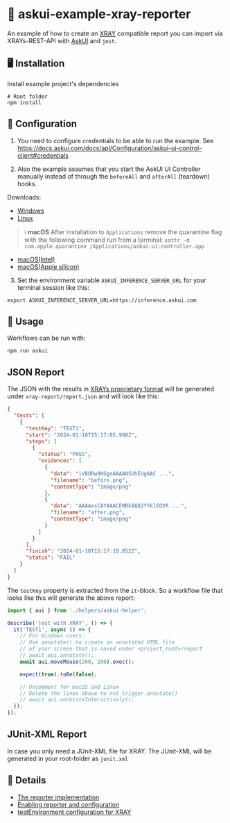 # 📇 askui-example-xray-reporter

An example of how to create an [XRAY](https://marketplace.atlassian.com/apps/1211769/xray-test-management-for-jira?tab=overview&hosting=cloud) compatible report you can import via XRAYs-REST-API with [AskUI](https://github.com/askui/askui) and `jest`.

## 🖥️ Installation
Install example project's dependencies

```shell
# Root folder
npm install
```

## 📝 Configuration

1. You need to configure credentials to be able to run the example. See https://docs.askui.com/docs/api/Configuration/askui-ui-control-client#credentials

2. Also the example assumes that you start the AskUI UI Controller manually instead of through the `beforeAll` and `afterAll` (teardown) hooks.

Downloads:

* [Windows](https://files.askui.com/releases/preview/v23.10.01/askui+Installer.exe)
* [Linux](https://files.askui.com/releases/askui-ui-controller/latest/linux/x64/askui-ui-controller.AppImage)

> ℹ️ **macOS** After installation to `Applications` remove the quarantine flag with the following command run from a terminal: `xattr -d com.apple.quarantine /Applications/askui-ui-controller.app`

* [macOS(Intel)](https://files.askui.com/releases/askui-ui-controller/latest/darwin/x64/askui-ui-controller.dmg)
* [macOS(Apple silicon)](https://files.askui.com/releases/askui-ui-controller/latest/darwin/arm64/askui-ui-controller.dmg)

3. Set the environment variable `ASKUI_INFERENCE_SERVER_URL` for your terminal session like this:

```
export ASKUI_INFERENCE_SERVER_URL=https://inference.askui.com
```

## 🦾 Usage

Workflows can be run with:

```shell
npm run askui
```

## JSON Report
The JSON with the results in [XRAYs proprietary format](https://docs.getxray.app/display/XRAYCLOUD/Using+Xray+JSON+format+to+import+execution+results) will be generated under `xray-report/report.json` and will look like this:

```json
{
  "tests": [
    {
      "testKey": "TEST1",
      "start": "2024-01-10T15:17:05.998Z",
      "steps": [
        {
          "status": "PASS",
          "evidences": [
            {
              "data": "iVBORw0KGgoAAAANSUhEUgAAC ...",
              "filename": "before.png",
              "contentType": "image/png"
            },
            {
              "data": "AAAAesCAYAAACEMRk8ABJYYklEQVR ...",
              "filename": "after.png",
              "contentType": "image/png"
            }
          ]
        }
      ],
      "finish": "2024-01-10T15:17:10.852Z",
      "status": "FAIL"
    }
  ]
}
```

The `testKey` property is extracted from the `it`-block. So a workflow file that looks like this will generate the above report:

```typescript
import { aui } from './helpers/askui-helper';

describe('jest with XRAY', () => {
  it('TEST1', async () => {
    // For Windows users:
    // Use annotate() to create an annotated HTML file
    // of your screen that is saved under <project_root>/report
    // await aui.annotate();
    await aui.moveMouse(200, 200).exec();

    expect(true).toBe(false);

    // Uncomment for macOS and Linux
    // Delete the lines above to not trigger annotate()
    // await aui.annotateInteractively();
  });
});
```

## JUnit-XML Report
In case you only need a JUnit-XML file for XRAY. The JUnit-XML will be generated in your root-folder as `junit.xml`

## 🔧 Details
* [The reporter implementation](https://github.com/askui/askui-reporters/blob/main/src/xray/askui-xray-step-reporter.ts)
* [Enabling reporter and configuration](https://github.com/askui/askui-example-xray-reporter/blob/main/test/helper/askui-helper.ts)
* [testEnvironment configuration for XRAY](https://github.com/askui/askui-example-xray-reporter/blob/main/test/jest.config.ts)